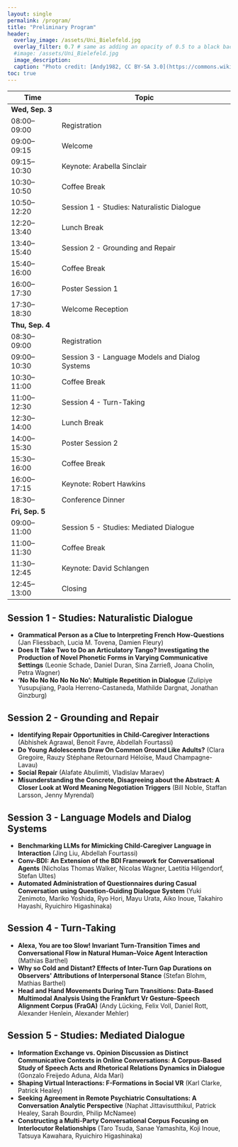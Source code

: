 ```yaml
---
layout: single
permalink: /program/
title: "Preliminary Program"
header:
  overlay_image: /assets/Uni_Bielefeld.jpg
  overlay_filter: 0.7 # same as adding an opacity of 0.5 to a black background
  #image: /assets/Uni_Bielefeld.jpg
  image_description: 
  caption: "Photo credit: [Andy1982, CC BY-SA 3.0](https://commons.wikimedia.org/wiki/File:Uni_Bielefeld.jpg) via Wikimedia Commons"
toc: true
---
```


| Time        | Topic |
| ----------- | ----- |
| **Wed, Sep. 3** | |
| 08:00–09:00 | Registration |
| 09:00–09:15 | Welcome |
| 09:15–10:30 | Keynote: Arabella Sinclair |
| 10:30–10:50 | Coffee Break |
| 10:50–12:20 | Session 1 - Studies: Naturalistic Dialogue|
| 12:20–13:40 | Lunch Break |
| 13:40–15:40 | Session 2 - Grounding and Repair |
| 15:40–16:00 | Coffee Break |
| 16:00–17:30 | Poster Session 1 |
| 17:30–18:30 | Welcome Reception |
| **Thu, Sep. 4** | |
| 08:30–09:00 | Registration |
| 09:00–10:30 | Session 3 - Language Models and Dialog Systems |
| 10:30–11:00 | Coffee Break |
| 11:00–12:30 | Session 4 - Turn-Taking |
| 12:30–14:00 | Lunch Break |
| 14:00–15:30 | Poster Session 2 |
| 15:30–16:00 | Coffee Break |
| 16:00–17:15 | Keynote: Robert Hawkins |
| 18:30–      | Conference Dinner |
| **Fri, Sep. 5** | |
| 09:00–11:00 | Session 5 - Studies: Mediated Dialogue| 
| 11:00–11:30 | Coffee Break| 
| 11:30–12:45 | Keynote: David Schlangen | 
| 12:45–13:00 | Closing |


## Session 1 - Studies: Naturalistic Dialogue
* **Grammatical Person as a Clue to Interpreting French How-Questions** (Jan Fliessbach, Lucia M. Tovena, Damien Fleury)
* **Does It Take Two to Do an Articulatory Tango? Investigating the Production of Novel Phonetic Forms in Varying Communicative Settings** (Leonie Schade, Daniel Duran, Sina Zarrieß, Joana Cholin, Petra Wagner)
* **‘No No No No No No No’: Multiple Repetition in Dialogue** (Zulipiye Yusupujiang, Paola Herreno-Castaneda, Mathilde Dargnat, Jonathan Ginzburg)


## Session 2 - Grounding and Repair
* **Identifying Repair Opportunities in Child-Caregiver Interactions** (Abhishek Agrawal, Benoit Favre, Abdellah Fourtassi)
* **Do Young Adolescents Draw On Common Ground Like Adults?** (Clara Gregoire, Rauzy Stéphane Retournard Héloïse, Maud Champagne-Lavau)
* **Social Repair** (Alafate Abulimiti, Vladislav Maraev)
* **Misunderstanding the Concrete, Disagreeing about the Abstract: A Closer Look at Word Meaning Negotiation Triggers** (Bill Noble, Staffan Larsson, Jenny Myrendal)

## Session 3 - Language Models and Dialog Systems 
* **Benchmarking LLMs for Mimicking Child-Caregiver Language in Interaction** (Jing Liu, Abdellah Fourtassi)
* **Conv-BDI: An Extension of the BDI Framework for Conversational Agents** (Nicholas Thomas Walker, Nicolas Wagner, Laetitia Hilgendorf, Stefan Ultes)
* **Automated Administration of Questionnaires during Casual Conversation using Question-Guiding Dialogue System** (Yuki Zenimoto, Mariko Yoshida, Ryo Hori, Mayu Urata, Aiko Inoue, Takahiro Hayashi, Ryuichiro Higashinaka)

## Session 4 - Turn-Taking 
* **Alexa, You are too Slow! Invariant Turn-Transition Times and Conversational Flow in Natural Human–Voice Agent Interaction** (Mathias Barthel)
* **Why so Cold and Distant? Effects of Inter-Turn Gap Durations on Observers' Attributions of Interpersonal Stance** (Stefan Blohm, Mathias Barthel)
* **Head and Hand Movements During Turn Transitions: Data-Based Multimodal Analysis Using the Frankfurt Vr Gesture–Speech Alignment Corpus (FraGA)** (Andy Lücking, Felix Voll, Daniel Rott, Alexander Henlein, Alexander Mehler)

## Session 5 - Studies: Mediated Dialogue
* **Information Exchange vs. Opinion Discussion as Distinct Communicative Contexts in Online Conversations: A Corpus-Based Study of Speech Acts and Rhetorical Relations Dynamics in Dialogue** (Gonzalo Freijedo Aduna, Alda Mari)
* **Shaping Virtual Interactions: F-Formations in Social VR** (Karl Clarke, Patrick Healey)
* **Seeking Agreement in Remote Psychiatric Consultations: A Conversation Analytic Perspective** (Naphat Jittavisutthikul, Patrick Healey, Sarah Bourdin, Philip McNamee)
* **Constructing a Multi-Party Conversational Corpus Focusing on Interlocutor Relationships** (Taro Tsuda, Sanae Yamashita, Koji Inoue, Tatsuya Kawahara, Ryuichiro Higashinaka)


